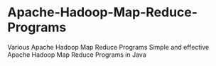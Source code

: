 # Apache-Hadoop-Map-Reduce-Programs
Various Apache Hadoop Map Reduce Programs
Simple and effective Apache Hadoop Map Reduce Programs in Java
